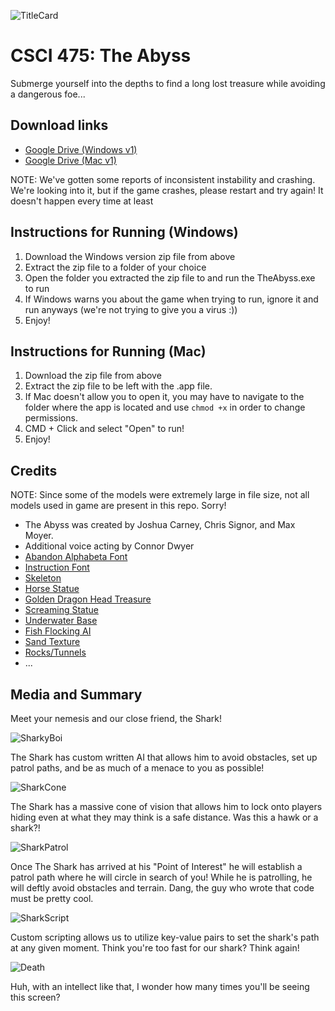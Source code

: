 ![TitleCard](https://i.imgur.com/d2PYKfv.png)

# CSCI 475: The Abyss
Submerge yourself into the depths to find a long lost treasure while avoiding a dangerous foe...

## Download links
- [Google Drive (Windows v1)](https://drive.google.com/file/d/1ujacz_d9VqCLTuA_mif0CB9PO3T8T22d/view?usp=sharing)
- [Google Drive (Mac v1)](https://drive.google.com/file/d/1yUrcokbV6mcB9AzewgkY-padP4Il5I7F/view?usp=sharing)

NOTE: We've gotten some reports of inconsistent instability and crashing. We're looking into it, but if the game crashes, please restart and try again! It doesn't happen every time at least 

## Instructions for Running (Windows)
1. Download the Windows version zip file from above
2. Extract the zip file to a folder of your choice
3. Open the folder you extracted the zip file to and run the TheAbyss.exe to run
4. If Windows warns you about the game when trying to run, ignore it and run anyways (we're not trying to give you a virus :))
5. Enjoy!

## Instructions for Running (Mac)
1. Download the zip file from above
2. Extract the zip file to be left with the .app file.
3. If Mac doesn't allow you to open it, you may have to navigate to the folder where the app is located and use `chmod +x` in order to change permissions.
4. CMD + Click and select "Open" to run!
5. Enjoy!

## Credits
NOTE: Since some of the models were extremely large in file size, not all models used in game are present in this repo. Sorry!

- The Abyss was created by Joshua Carney, Chris Signor, and Max Moyer.
- Additional voice acting by Connor Dwyer
- [Abandon Alphabeta Font](https://www.1001freefonts.com/abandon-alphabeta.font)
- [Instruction Font](https://www.1001freefonts.com/instruction.font)
- [Skeleton](https://assetstore.unity.com/packages/3d/characters/humanoids/fantasy/skeleton-pbr-animated-low-poly-30659)
- [Horse Statue](https://assetstore.unity.com/packages/3d/environments/fantasy/horse-statue-52025)
- [Golden Dragon Head Treasure](https://assetstore.unity.com/packages/3d/props/interior/golden-dragon-statue-63132)
- [Screaming Statue](https://assetstore.unity.com/packages/3d/environments/dungeons/screaming-statue-60499)
- [Underwater Base](https://assetstore.unity.com/packages/3d/environments/sci-fi/sci-fi-styled-modular-pack-82913)
- [Fish Flocking AI](https://assetstore.unity.com/packages/3d/characters/animals/nvjob-simple-boids-flocks-of-birds-fish-and-insects-164188)
- [Sand Texture](https://assetstore.unity.com/packages/2d/textures-materials/floors/yughues-free-sand-materials-12964)
- [Rocks/Tunnels](https://assetstore.unity.com/packages/3d/environments/flooded-grounds-48529)
- ...

## Media and Summary

Meet your nemesis and our close friend, the Shark! 

![SharkyBoi](https://i.imgur.com/BqUsIMW.png)

The Shark has custom written AI that allows him to avoid obstacles, set up patrol paths, and be as much of a menace to you as possible!

![SharkCone](https://i.imgur.com/Mon01fw.png)

The Shark has a massive cone of vision that allows him to lock onto players hiding even at what they may think is a safe distance. Was this a hawk or a shark?!

![SharkPatrol](https://i.imgur.com/qTqjtUH.png)

Once The Shark has arrived at his "Point of Interest" he will establish a patrol path where he will circle in search of you! While he is patrolling, he will deftly avoid obstacles and terrain. Dang, the guy who wrote that code must be pretty cool. 

![SharkScript](https://i.imgur.com/cjzQb6S.png)

Custom scripting allows us to utilize key-value pairs to set the shark's path at any given moment. Think you're too fast for our shark? Think again!

![Death](https://i.imgur.com/cxY6Juk.png)

Huh, with an intellect like that, I wonder how many times you'll be seeing this screen?
